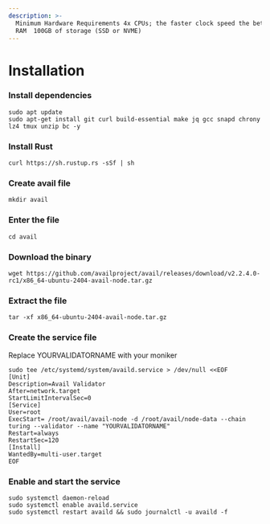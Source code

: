 ```yaml
---
description: >-
  Minimum Hardware Requirements 4x CPUs; the faster clock speed the better  8GB
  RAM  100GB of storage (SSD or NVME)
---
```


# Installation



### Install dependencies <a href="#install-dependencies" id="install-dependencies"></a>

```
sudo apt update
sudo apt-get install git curl build-essential make jq gcc snapd chrony lz4 tmux unzip bc -y
```

### **Install Rust**&#x20;

```
curl https://sh.rustup.rs -sSf | sh
```

### Create avail file

```
mkdir avail
```

### Enter the file

```
cd avail
```

### **Download the binary**

```
wget https://github.com/availproject/avail/releases/download/v2.2.4.0-rc1/x86_64-ubuntu-2404-avail-node.tar.gz
```

### Extract the file

```
tar -xf x86_64-ubuntu-2404-avail-node.tar.gz
```

### Create the service file&#x20;

Replace YOURVALIDATORNAME with your moniker

```
sudo tee /etc/systemd/system/availd.service > /dev/null <<EOF
[Unit]
Description=Avail Validator
After=network.target
StartLimitIntervalSec=0
[Service]
User=root
ExecStart= /root/avail/avail-node -d /root/avail/node-data --chain turing --validator --name "YOURVALIDATORNAME"
Restart=always
RestartSec=120
[Install]
WantedBy=multi-user.target
EOF
```

### Enable and start the service

```
sudo systemctl daemon-reload
sudo systemctl enable availd.service
sudo systemctl restart availd && sudo journalctl -u availd -f
```
